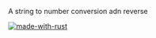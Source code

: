A string to number conversion adn reverse

[![made-with-rust](https://img.shields.io/badge/Made%20with-Rust-1f425f.svg)](https://www.rust-lang.org/)